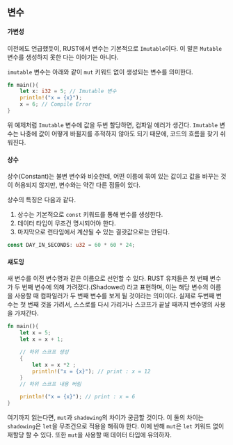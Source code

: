 ## 변수

#### 가변성

이전에도 언급했듯이, RUST에서 변수는 기본적으로 `Imutable`이다. 이 말은 `Mutable` 변수를 생성하지 못한 다는 이야기는 아니다.

`imutable` 변수는 아래와 같이 `mut` 키워드 없이 생성되는 변수를 의미한다.

```rust
fn main(){
    let x: i32 = 5; // Imutable 변수
    println!("x = {x}");
    x = 6; // Compile Error
}
```

위 예제처럼 `Imutable` 변수에 값을 두번 할당하면, 컴파일 에러가 생긴다.
`Imutable` 변수는 나중에 값이 어떻게 바뀔지를 추적하지 않아도 되기 때문에, 코드의 흐름을 찾기 쉬워진다.

#### 상수

상수(Constant)는 불변 변수와 비슷한데, 어떤 이름에 묶여 있는 값이고 값을 바꾸는 것이 허용되지 않지만, 변수와는 약간 다른 점들이 있다.

상수의 특징은 다음과 같다.

1. 상수는 기본적으로 `const` 키워드를 통해 변수를 생성한다.
2. 데이터 타입이 무조건 명시되어야 한다.
3. 마지막으로 런타임에서 계산될 수 있는 결괏값으로는 안된다.

```rust
const DAY_IN_SECONDS: u32 = 60 * 60 * 24;
```

#### 섀도잉

새 변수를 이전 변수명과 같은 이름으로 선언할 수 있다.
RUST 유저들은 첫 번째 변수가 두 번째 변수에 의해 가려졌다.(Shadowed) 라고 표현하며, 이는 해당 변수의 이름을 사용할 때 컴파일러가 두 번째 변수를 보게 될 것이라는 의미이다.
실제로 두번째 변수는 첫 번째 것을 가려서, 스스로를 다시 가리거나 스코프가 끝날 때까지 변수명의 사용을 가져간다.

```rust
fn main(){
    let x = 5;
    let x = x + 1;

    // 하위 스코프 생성
    {
        let x = x *2 ;
        println!("x = {x}"); // print : x = 12
    }
    // 하위 스코프 내용 버림

    println!("x = {x}"); // print : x = 6
}
```

여기까지 읽는다면, `mut`과 `shadowing`의 차이가 궁금할 것이다.
이 둘의 차이는 `shadowing`은 `let`을 무조건으로 적용을 해줘야 한다.
이에 반해 `mut`은 `let` 키워드 없이 재할당 할 수 있다.
또한 `mut`을 사용할 때 데이터 타입에 유의하자.
